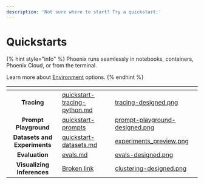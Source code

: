 ```yaml
---
description: 'Not sure where to start? Try a quickstart:'
---
```


# Quickstarts

{% hint style="info" %}
Phoenix runs seamlessly in notebooks, containers, Phoenix Cloud, or from the terminal.

Learn more about [Environment](environments.md) options.&#x20;
{% endhint %}

<table data-view="cards" data-full-width="false"><thead><tr><th align="center"></th><th data-hidden data-card-target data-type="content-ref"></th><th data-hidden data-card-cover data-type="files"></th></tr></thead><tbody><tr><td align="center"><strong>Tracing</strong></td><td><a href="tracing/llm-traces-1/quickstart-tracing-python.md">quickstart-tracing-python.md</a></td><td><a href=".gitbook/assets/tracing-designed.png">tracing-designed.png</a></td></tr><tr><td align="center"><strong>Prompt Playground</strong></td><td><a href="prompt-engineering/quickstart-prompts/">quickstart-prompts</a></td><td><a href=".gitbook/assets/prompt-playground-designed.png">prompt-playground-designed.png</a></td></tr><tr><td align="center"><strong>Datasets and Experiments</strong></td><td><a href="datasets-and-experiments/quickstart-datasets.md">quickstart-datasets.md</a></td><td><a href=".gitbook/assets/experiments_preview.png">experiments_preview.png</a></td></tr><tr><td align="center"><strong>Evaluation</strong></td><td><a href="evaluation/evals.md">evals.md</a></td><td><a href=".gitbook/assets/evals-designed.png">evals-designed.png</a></td></tr><tr><td align="center"><strong>Visualizing Inferences</strong></td><td><a href="broken-reference">Broken link</a></td><td><a href=".gitbook/assets/clustering-designed.png">clustering-designed.png</a></td></tr></tbody></table>
